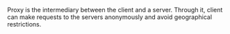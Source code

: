 Proxy is the intermediary between the client and a server. Through it, client can make requests to the servers anonymously and avoid geographical restrictions.
